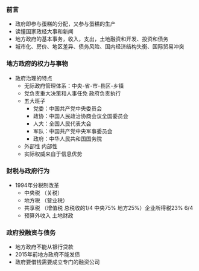 ### 前言
- 政府即参与蛋糕的分配，又参与蛋糕的生产
- 读懂国家政经大事和新闻
- 地方政府的基本事务，收入，支出，土地融资和开发、投资和债务
- 城市化、房价、地区差异、债务风险、国内经济结构失衡、国际贸易冲突
### 地方政府的权力与事物
- 政府治理的特点
	- 无际政府管理体系：中央-省-市-县区-乡镇
	- 党负责重大决策和人事任免 政府负责执行
	- 五大班子
		- 党委：中国共产党中央委员会
		- 政协：中国人民政治协商会议全国委员会
		- 人大：全国人民代表大会
		- 军队：中国共产党中央军事委员会
		- 政府：中华人民共和国国务院
	- 外部性 内部性
	- 实际权威来自于信息优势
### 财税与政府行为
- 1994年分税制改革
	- 中央税 （关税）
	- 地方税 （营业税）
	- 共享税 （增值税 总税收的1/4 中央75% 地方25%）企业所得税23% 6/4
	- 预算外收入 土地财政
### 政府投融资与债务
- 地方政府不能从银行贷款
- 2015年前地方政府不能发债
- 政府要借钱需要成立专门的融资公司